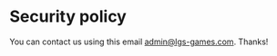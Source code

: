 # Security policy

You can contact us using this email [admin@lgs-games.com](mailto:admin@lgs-games.com). Thanks!
